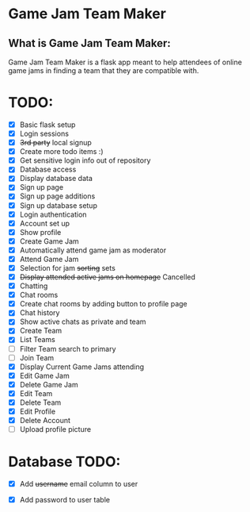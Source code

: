# Game Jam Team Maker

## What is Game Jam Team Maker:

Game Jam Team Maker is a flask app meant to help attendees of online game jams in finding a team that they are compatible with.


# TODO:
- [X] Basic flask setup
- [X] Login sessions
- [X] ~~3rd party~~ local signup
- [X] Create more todo items :)
- [X] Get sensitive login info out of repository 
- [X] Database access
- [X] Display database data
- [X] Sign up page
- [X] Sign up page additions
- [X] Sign up database setup
- [X] Login authentication
- [X] Account set up
- [X] Show profile
- [X] Create Game Jam
- [X] Automatically attend game jam as moderator
- [X] Attend Game Jam
- [X] Selection for jam ~~sorting~~ sets
- [X] ~~Display attended active jams on homepage~~ Cancelled
- [X] Chatting
- [X] Chat rooms
- [X] Create chat rooms by adding button to profile page
- [X] Chat history
- [X] Show active chats as private and team
- [X] Create Team
- [X] List Teams
- [ ] Filter Team search to primary
- [ ] Join Team
- [X] Display Current Game Jams attending
- [X] Edit Game Jam
- [X] Delete Game Jam
- [X] Edit Team
- [X] Delete Team
- [X] Edit Profile
- [X] Delete Account
- [ ] Upload profile picture

# Database TODO:
- [X] Add ~~username~~ email column to user
- [X] Add password to user table

